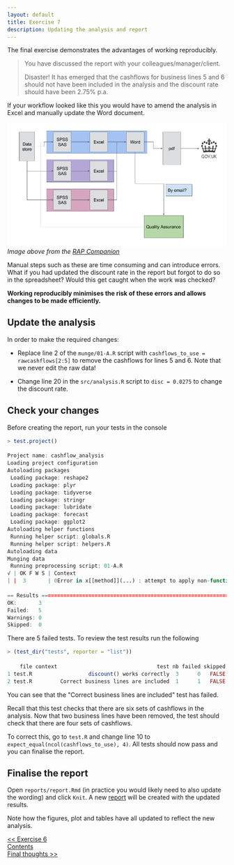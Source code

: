 ```yaml
---
layout: default
title: Exercise 7
description: Updating the analysis and report
---
```


The final exercise demonstrates the advantages of working reproducibly.

> You have discussed the report with your colleagues/manager/client.
>
> Disaster!  It has emerged that the cashflows for business lines 5 and 6 should not have been included in the analysis and the discount rate should have been 2.75% p.a.

If your workflow looked like this you would have to amend the analysis in Excel and manually update the Word document.

<a href="https://ukgovdatascience.github.io/rap_companion/why.html#the-current-statistics-production-process">![Workflow](assets/images/rap_messypipeline.png)</a>
*Image above from the [RAP Companion](https://ukgovdatascience.github.io/rap_companion/)*

Manual steps such as these are time consuming and can introduce errors.  What if you had updated the discount rate in the report but forgot to do so in the spreadsheet?  Would this get caught when the work was checked?

**Working reproducibly minimises the risk of these errors and allows changes to be made efficiently.**

## Update the analysis

In order to make the required changes:

* Replace line 2 of the `munge/01-A.R` script with `cashflows_to_use = rawcashflows[2:5]` to remove the cashflows for lines 5 and 6.  Note that we never edit the raw data!

* Change line 20 in the `src/analysis.R` script to `disc = 0.0275` to change the discount rate.

## Check your changes

Before creating the report, run your tests in the console

```R
> test.project()

Project name: cashflow_analysis
Loading project configuration
Autoloading packages
 Loading package: reshape2
 Loading package: plyr
 Loading package: tidyverse
 Loading package: stringr
 Loading package: lubridate
 Loading package: forecast
 Loading package: ggplot2
Autoloading helper functions
 Running helper script: globals.R
 Running helper script: helpers.R
Autoloading data
Munging data
 Running preprocessing script: 01-A.R
√ | OK F W S | Context
| |  3       | 0Error in x[[method]](...) : attempt to apply non-function

== Results =====================================================================
OK:       3
Failed:   5
Warnings: 0
Skipped:  0
```

There are 5 failed tests.  To review the test results run the following

```R
> (test_dir("tests", reporter = "list"))

    file context                                test nb failed skipped error warning user system real
1 test.R                  discount() works correctly  3      0   FALSE FALSE       0    0      0    0
2 test.R         Correct business lines are included  1      1   FALSE FALSE       0    0      0    0
```

You can see that the "Correct business lines are included" test has failed.  

Recall that this test checks that there are six sets of cashflows in the analysis.  Now that two business lines have been removed, the test should check that there are four sets of cashflows.

To correct this, go to `test.R` and change line 10 to `expect_equal(ncol(cashflows_to_use), 4)`.  All tests should now pass and you can finalise the report.

## Finalise the report

Open `reports/report.Rmd` (in practice you would likely need to also update the wording) and click `Knit`.  A new [report](assets/report2.pdf) will be created with the updated results.

Note how the figures, plot and tables have all updated to reflect the new analysis.

<div class="nav">
  <div class="back"><a href="./exercise6"><< Exercise 6</a></div>
  <div class="contents"><a href="./index.html#contents">Contents</a></div>
  <div class="forward"><a href="./conclusion">Final thoughts >></a></div>
</div>
